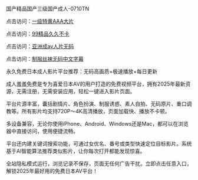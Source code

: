 国产精品国产三级国产成人-0710TN

点击访问：<a href="https://heiliao2dmwwy.pages.dev">一级特黄AAA大片</a>

点击访问：<a href="https://heiliaoxwd5i8.pages.dev">99精品久久不卡</a>

点击访问：<a href="https://heiliaozj3tjd.pages.dev">亚洲成av人片无码</a>

点击访问：<a href="https://heiliaowt0d7p.pages.dev">制服丝袜无码中文字幕</a>

永久免费日本成人影片平台推荐：无码高画质+极速播放+每日更新

成人羞羞免费是专为喜爱日本AV的用户打造的免费视频平台，拥有2025年最新资源，无需注册，无需安装应用，轻松一键进入影片页面。

平台片源丰富，囊括剧情片、角色扮演、制服诱惑、素人自拍、无码原片、重口调教等。所有影片均支持720P～4K高清播放，页面加载快、播放不卡顿。

多设备兼容，无论你使用iPhone、Android、Windows还是Mac，都可以在浏览器中直接访问，使用便捷流畅。

平台还内建关键词搜索功能，可通过女优名、番号或类型快速定位目标影片。系统基于AI智能算法推荐类似影片，让你每次打开都能发现惊喜。

全站隐私模式运行，浏览记录不保存，页面无任何广告干扰。立即点击任意入口，解锁2025年最好用的免费日本AV平台！

<span style="display:none;">[Canonical link]  (  ）</span> 
